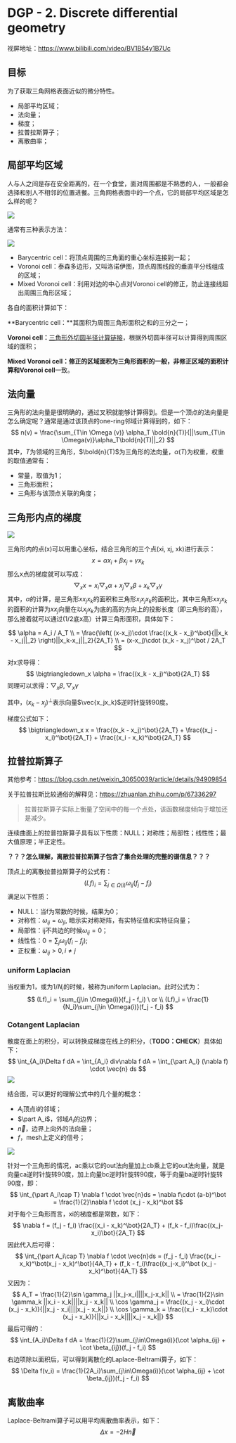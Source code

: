 # DGP - 2. Discrete differential geometry

视屏地址：https://www.bilibili.com/video/BV1B54y1B7Uc

## 目标

为了获取三角网格表面近似的微分特性。

- 局部平均区域；
- 法向量；
- 梯度；
- 拉普拉斯算子；
- 离散曲率；

## 局部平均区域

人与人之间是存在安全距离的，在一个食堂，面对周围都是不熟悉的人，一般都会选择和别人不相邻的位置进餐。三角网格表面中的一个点，它的局部平均区域是怎么样的呢？

![](./image/geometry_processing-average-region-1.png)

通常有三种表示方法：

![](./image/geometry_processing-average-region-2.png)

- Barycentric cell：将顶点周围的三角面的重心坐标连接到一起；
- Voronoi cell：泰森多边形，又叫洛诺伊图，顶点周围线段的垂直平分线组成的区域；
- Mixed Voronoi cell：利用对边的中心点对Voronoi cell的修正，防止连接线超出周围三角形区域；

各自的面积计算如下：

**Barycentric cell：**其面积为周围三角形面积之和的三分之一；

**Voronoi cell：**[三角形外切圆半径计算链接](https://baike.baidu.com/item/%E5%A4%96%E6%8E%A5%E5%9C%86%E5%8D%8A%E5%BE%84%E5%85%AC%E5%BC%8F)，根据外切圆半径可以计算得到周围区域的面积；

**Mixed Voronoi cell：**修正的区域面积为三角形面积的一般，非修正区域的面积计算和**Voronoi cell**一致。

## 法向量

三角形的法向量是很明确的，通过叉积就能够计算得到。但是一个顶点的法向量是怎么确定呢？通常是通过该顶点的one-ring邻域计算得到的，如下：
$$
n(v) = \frac{\sum_{T\in \Omega (v)} \alpha_T \bold{n}(T)}{||\sum_{T\in \Omega(v)}\alpha_T\bold{n}(T)||_2}
$$
其中，$T$为领域的三角形，$\bold{n}(T)$为三角形的法向量，$\alpha(T)$为权重，权重的取值通常有：

- 常量，取值为1；
- 三角形面积；
- 三角形与该顶点关联的角度；

## 三角形内点的梯度

![](./image/triangle.png)

三角形内的点(x)可以用重心坐标，结合三角形的三个点(xi, xj, xk)进行表示：
$$
x = \alpha x_i + \beta x_j + \gamma x_k
$$
那么x点的梯度就可以写成：
$$
\bigtriangledown_x x = x_i \bigtriangledown_x \alpha + x_j \bigtriangledown_x \beta + x_k \bigtriangledown_x \gamma
$$
其中，$\alpha$的计算，是三角形$xx_jx_k$的面积和三角形$x_ix_jx_k$的面积比，其中三角形$xx_jx_k$的面积的计算为$xx_j$向量在以$x_jx_k$为底的高的方向上的投影长度（即三角形的高），那么接着就可以通过(1/2底x高）计算三角形面积，具体如下：

$$
\alpha = A_i / A_T \\
= \frac{\left( (x-x_j)\cdot \frac{(x_k - x_j)^\bot}{||x_k - x_j||_2} \right)||x_k-x_j||_2}{2A_T} \\
= (x-x_j)\cdot (x_k - x_j)^\bot / 2A_T
$$

 对x求导得：
$$
\bigtriangledown_x \alpha = \frac{(x_k - x_j)^\bot}{2A_T}
$$
同理可以求得：$\bigtriangledown_x \beta, \bigtriangledown_x \gamma$

其中，$(x_k - x_j)^\bot$表示向量$\vec{x_jx_k}$逆时针旋转90度。

梯度公式如下：
$$
\bigtriangledown_x x = \frac{(x_k - x_j)^\bot}{2A_T} + \frac{(x_j - x_i)^\bot}{2A_T} + \frac{(x_i - x_k)^\bot}{2A_T}
$$

## 拉普拉斯算子

其他参考：https://blog.csdn.net/weixin_30650039/article/details/94909854

关于拉普拉斯比较通俗的解释见：https://zhuanlan.zhihu.com/p/67336297

> 拉普拉斯算子实际上衡量了空间中的每一个点处，该函数梯度倾向于增加还是减少。

连续曲面上的拉普拉斯算子具有以下性质：NULL；对称性；局部性；线性性；最大值原理；半正定性。

**？？？怎么理解，离散拉普拉斯算子包含了集合处理的完整的谱信息？？？**

顶点上的离散拉普拉斯算子的公式有：
$$
(Lf)_i = \sum_{j\in \Omega(i)}\omega_{ij}(f_j - f_i)
$$
满足以下性质：

- NULL：当f为常数的时候，结果为0；
- 对称性：$\omega_{ij} = \omega_{ji}$, 暗示实对称矩阵，有实特征值和实特征向量；
- 局部性：ij不共边的时候$\omega_{ij} = 0$；
- 线性性：$0 = \sum_{j} \omega_{ij}(f_i - f_j)$;
- 正权重：$\omega_{ij} > 0, i\ne j$

### uniform Laplacian

当权重为1，或为$1/N_i$的时候，被称为uniform Laplacian。此时公式为：
$$
(Lf)_i = \sum_{j\in \Omega(i)}(f_j - f_i) \ or \\
(Lf)_i = \frac{1}{N_i}\sum_{j\in \Omega(i)}(f_j - f_i)
$$

### Cotangent Laplacian

散度在面上的积分，可以转换成梯度在线上的积分，（**TODO：CHECK**）具体如下：
$$
\int_{A_i}\Delta f dA = \int_{A_i} div\nabla f dA = \int_{\part A_i} (\nabla f) \cdot \vec{n} ds
$$
![](./image/cotangent_formula.png)

结合图，可以更好的理解公式中的几个量的概念：

- $A_i$顶点i的邻域；
- $\part A_i$，邻域$A_i$的边界；
- $\vec{n}$，边界上向外的法向量；
- $f$，mesh上定义的信号；

![](./image/cotangent_formula_one_triangle.png)

针对一个三角形的情况，ac乘以它的out法向量加上cb乘上它的out法向量，就是向量ca逆时针旋转90度，加上向量bc逆时针旋转90度，等于向量ba逆时针旋转90度，即：
$$
\int_{\part A_i\cap T} \nabla f \cdot \vec{n}ds = \nabla f\cdot (a-b)^\bot = \frac{1}{2}\nabla f \cdot (x_j - x_k)^\bot
$$
对于每个三角形而言，xi的梯度都是常数，如下：
$$
\nabla f = (f_j - f_i) \frac{(x_i - x_k)^\bot}{2A_T} + (f_k - f_i)\frac{(x_j-x_i)\bot}{2A_T}
$$
因此代入后可得：
$$
\int_{\part A_i\cap T} \nabla f \cdot \vec{n}ds = (f_j - f_i) \frac{(x_i - x_k)^\bot(x_j - x_k)^\bot}{4A_T} + (f_k - f_i)\frac{(x_j-x_i)^\bot (x_j - x_k)^\bot}{4A_T}
$$
又因为：
$$
A_T = \frac{1}{2}\sin \gamma_j ||x_j-x_i||||x_j-x_k|| \\
= \frac{1}{2}\sin \gamma_k ||x_i - x_k||||x_j - x_k|| \\
\cos \gamma_j = \frac{(x_j - x_i)\cdot (x_j - x_k)}{||x_j - x_i||||x_j - x_k||} \\
\cos \gamma_k = \frac{(x_i - x_k)\cdot (x_j - x_k)}{||x_i - x_k||||x_j - x_k||}
$$
最后可得的：
$$
\int_{A_i}\Delta f dA = \frac{1}{2}\sum_{j\in\Omega(i)}(\cot \alpha_{ij} + \cot \beta_{ij})(f_j - f_i)
$$
右边项除以面积后，可以得到离散化的Laplace-Beltrami算子，如下：
$$
\Delta f(v_i) = \frac{1}{2A_i}\sum_{j\in\Omega(i)}(\cot \alpha_{ij} + \cot \beta_{ij})(f_j - f_i)
$$

## 离散曲率

Laplace-Beltrami算子可以用平均离散曲率表示，如下：
$$
\Delta x = -2H\vec{n}
$$


